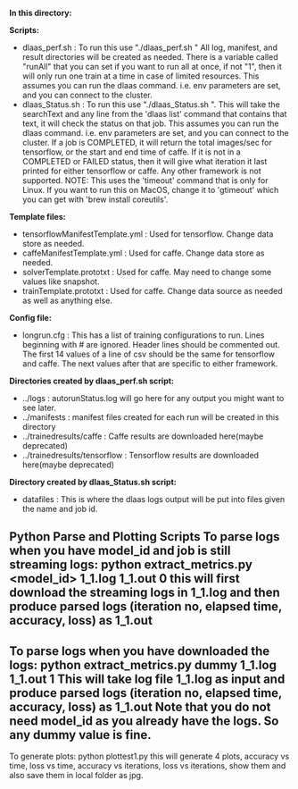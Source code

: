 **In this directory:**


**Scripts:**


- dlaas_perf.sh  :  To run this use "./dlaas_perf.sh <config file>"
                  All log, manifest, and result directories will be created as needed.
                  There is a variable called "runAll" that you can set if you want
                  to run all at once, if not "1", then it will only run one train
                  at a time in case of limited resources. This assumes you can
                  run the dlaas command. i.e. env parameters are set, and you
                  can connect to the cluster.
- dlaas_Status.sh : To run this use "./dlaas_Status.sh <searchText>". This will
                  take the searchText and any line from the 'dlaas list' command
                  that contains that text, it will check the status on that job.
                  This assumes you can run the dlaas command. i.e. env
                  parameters are set, and you can connect to the cluster. If a
                  job is COMPLETED, it will return the total images/sec for
                  tensorflow, or the start and end time of caffe. If it is not
                  in a COMPLETED or FAILED status, then it will give what
                  iteration it last printed for either tensorflow or caffe. Any
                  other framework is not supported.
                  NOTE: This uses the 'timeout' command that is only for Linux.
                  If you want to run this on MacOS, change it to 'gtimeout' which
                  you can get with 'brew install coreutils'.


**Template files:**
- tensorflowManifestTemplate.yml  : Used for tensorflow. Change data store as needed.
- caffeManifestTemplate.yml  : Used for caffe. Change data store as needed.
- solverTemplate.prototxt  : Used for caffe. May need to change some values like snapshot.
- trainTemplate.prototxt  : Used for caffe. Change data source as needed as well as anything else.

**Config file:**
- longrun.cfg  : This has a list of training configurations to run.
                 Lines beginning with # are ignored. Header lines should be commented out.
                 The first 14 values of a line of csv should be the same for tensorflow and caffe.
                 The next values after that are specific to either framework.



**Directories created by dlaas_perf.sh script:**
- ../logs         : autorunStatus.log will go here for any output you might want to see later.
- ../manifests    : manifest files created for each run will be created in this directory
- ../trainedresults/caffe        :  Caffe results are downloaded here(maybe deprecated)
- ../trainedresults/tensorflow   :  Tensorflow results are downloaded here(maybe deprecated)

**Directory created by dlaas_Status.sh script:**
- datafiles   : This is where the dlaas logs output will be put into files given
                the name and job id.

**Python Parse and Plotting Scripts**
To parse logs when you have model_id and job is still streaming logs:
python extract_metrics.py <model_id> 1_1.log 1_1.out 0
this will first download the streaming logs in 1_1.log and then produce parsed logs (iteration no, elapsed time, accuracy, loss) as 1_1.out
-----------------------------------------------------
To parse logs when you have downloaded the logs:
python extract_metrics.py dummy 1_1.log 1_1.out 1
This will take log file 1_1.log as input and produce parsed logs (iteration no, elapsed time, accuracy, loss) as 1_1.out
Note that you do not need model_id as you already have the logs. So any dummy value is fine.
----------------------------------------------------
To generate plots:
python plottest1.py
this will generate 4 plots, accuracy vs time, loss vs time, accuracy vs iterations, loss vs iterations, show them and also save them in local folder as jpg.  
